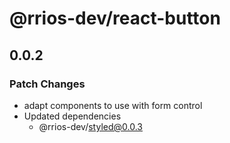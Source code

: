 # @rrios-dev/react-button

## 0.0.2

### Patch Changes

- adapt components to use with form control
- Updated dependencies
  - @rrios-dev/styled@0.0.3
